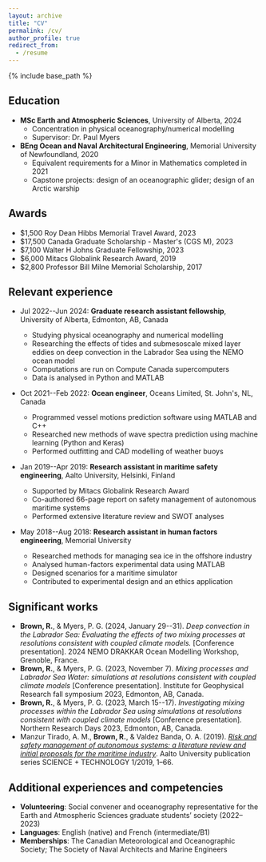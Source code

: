 ```yaml
---
layout: archive
title: "CV"
permalink: /cv/
author_profile: true
redirect_from:
  - /resume
---
```


{% include base_path %}

Education
------
* **MSc Earth and Atmospheric Sciences**, University of Alberta, 2024
  * Concentration in physical oceanography/numerical modelling
  * Supervisor: Dr. Paul Myers
* **BEng Ocean and Naval Architectural Engineering**, Memorial University of Newfoundland, 2020
  * Equivalent requirements for a Minor in Mathematics completed in 2021
  * Capstone projects: design of an oceanographic glider; design of an Arctic warship

Awards
------
* $1,500 Roy Dean Hibbs Memorial Travel Award, 2023
* $17,500 Canada Graduate Scholarship - Master's (CGS M), 2023
* $7,100 Walter H Johns Graduate Fellowship, 2023
* $6,000 Mitacs Globalink Research Award, 2019
* $2,800 Professor Bill Milne Memorial Scholarship, 2017

Relevant experience
------
* Jul 2022--Jun 2024: **Graduate research assistant fellowship**, University of Alberta, Edmonton, AB, Canada
  * Studying physical oceanography and numerical modelling
  * Researching the effects of tides and submesoscale mixed layer eddies on deep convection in
the Labrador Sea using the NEMO ocean model
  * Computations are run on Compute Canada supercomputers
  * Data is analysed in Python and MATLAB

* Oct 2021--Feb 2022: **Ocean engineer**, Oceans Limited, St. John's, NL, Canada
  * Programmed vessel motions prediction software using MATLAB and C++
  * Researched new methods of wave spectra prediction using machine learning (Python and Keras)
  * Performed outfitting and CAD modelling of weather buoys

* Jan 2019--Apr 2019: **Research assistant in maritime safety engineering**, Aalto University, Helsinki, Finland
  * Supported by Mitacs Globalink Research Award
  * Co-authored 66-page report on safety management of autonomous maritime systems
  * Performed extensive literature review and SWOT analyses

* May 2018--Aug 2018: **Research assistant in human factors engineering**, Memorial University
  * Researched methods for managing sea ice in the offshore industry
  * Analysed human-factors experimental data using MATLAB
  * Designed scenarios for a maritime simulator
  * Contributed to experimental design and an ethics application

Significant works
------
* **Brown, R.**, & Myers, P. G. (2024, January 29--31). *Deep convection in the Labrador Sea: Evaluating the effects of two mixing processes at resolutions consistent with coupled climate models.* [Conference presentation]. 2024 NEMO DRAKKAR Ocean Modelling Workshop, Grenoble, France. 
* **Brown, R.**, & Myers, P. G. (2023, November 7). *Mixing processes and Labrador Sea Water: simulations at resolutions consistent with coupled climate models* [Conference presentation]. Institute for Geophysical Research fall symposium 2023, Edmonton, AB, Canada.
* **Brown, R.**, & Myers, P. G. (2023, March 15--17). *Investigating mixing processes within the Labrador Sea using simulations at resolutions consistent with coupled climate models* [Conference presentation]. Northern Research Days 2023, Edmonton, AB, Canada.
* Manzur Tirado, A. M., **Brown, R.**, & Valdez Banda, O. A. (2019). [*Risk and safety management of autonomous systems: a literature review and initial proposals for the maritime industry*](http://urn.fi/URN:ISBN:978-952-60-8499-2). Aalto University publication series SCIENCE + TECHNOLOGY 1/2019, 1–66.

Additional experiences and competencies
------
* **Volunteering**: Social convener and oceanography representative for the Earth and Atmospheric
Sciences graduate students’ society (2022–2023)
* **Languages**: English (native) and French (intermediate/B1)
* **Memberships**: The Canadian Meteorological and Oceanographic Society; The Society of Naval Architects and Marine Engineers
